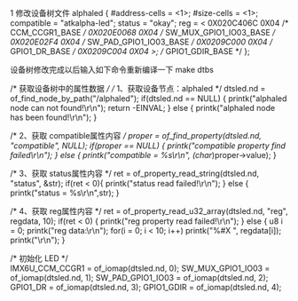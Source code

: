 1  修改设备树文件 
alphaled { 
	#address-cells = <1>; 
	#size-cells = <1>;  
	compatible = "atkalpha-led"; 
	status = "okay"; 
	reg = < 0X020C406C 0X04       /* CCM_CCGR1_BASE            */ 
			0X020E0068 0X04       /* SW_MUX_GPIO1_IO03_BASE    */ 
			0X020E02F4 0X04       /* SW_PAD_GPIO1_IO03_BASE    */ 
			0X0209C000 0X04       /* GPIO1_DR_BASE             */ 
			0X0209C004 0X04 >;    /* GPIO1_GDIR_BASE           */ 
}; 

设备树修改完成以后输入如下命令重新编译一下
make dtbs 

 /* 获取设备树中的属性数据 */ 
 /* 1、获取设备节点：alphaled */ 
 dtsled.nd = of_find_node_by_path("/alphaled"); 
 if(dtsled.nd == NULL) { 
	 printk("alphaled node can not found!\r\n"); 
	 return -EINVAL; 
 } else { 
	 printk("alphaled node has been found!\r\n"); 
 } 

 /* 2、获取 compatible属性内容 */ 
 proper = of_find_property(dtsled.nd, "compatible", NULL); 
 if(proper == NULL) { 
	 printk("compatible property find failed\r\n"); 
 } else { 
	 printk("compatible = %s\r\n", (char*)proper->value); 
 } 

 /* 3、获取 status属性内容 */ 
 ret = of_property_read_string(dtsled.nd, "status", &str); 
 if(ret < 0){ 
	 printk("status read failed!\r\n"); 
 } else { 
	 printk("status = %s\r\n",str); 
 } 

/* 4、获取 reg属性内容 */ 
 ret = of_property_read_u32_array(dtsled.nd, "reg", regdata, 10); 
 if(ret < 0) { 
	 printk("reg property read failed!\r\n"); 
 } else { 
	 u8 i = 0; 
	 printk("reg data:\r\n"); 
	 for(i = 0; i < 10; i++) 
		 printk("%#X ", regdata[i]); 
	 printk("\r\n"); 
 } 
  
 /* 初始化 LED */  
 IMX6U_CCM_CCGR1 = of_iomap(dtsled.nd, 0); 
 SW_MUX_GPIO1_IO03 = of_iomap(dtsled.nd, 1); 
 SW_PAD_GPIO1_IO03 = of_iomap(dtsled.nd, 2); 
 GPIO1_DR = of_iomap(dtsled.nd, 3); 
 GPIO1_GDIR = of_iomap(dtsled.nd, 4); 
 